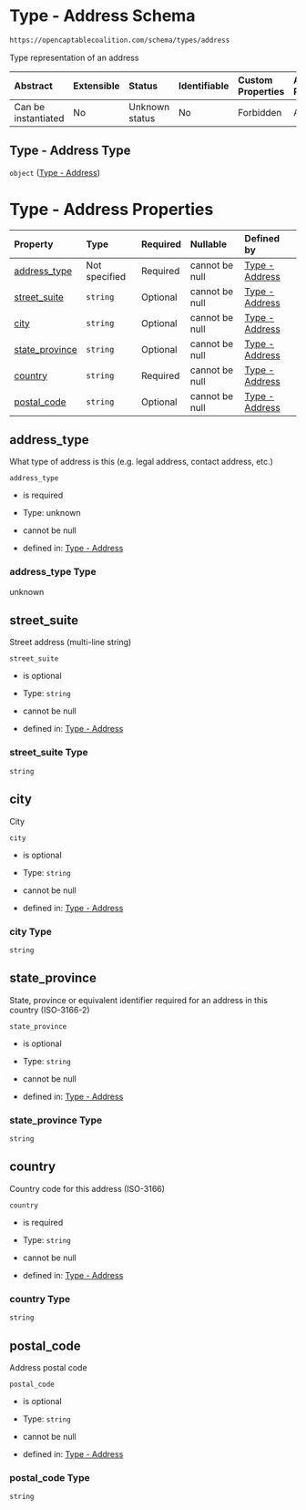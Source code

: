# Type - Address Schema

```txt
https://opencaptablecoalition.com/schema/types/address
```

Type representation of an address

| Abstract            | Extensible | Status         | Identifiable | Custom Properties | Additional Properties | Access Restrictions | Defined In                                                                           |
| :------------------ | :--------- | :------------- | :----------- | :---------------- | :-------------------- | :------------------ | :----------------------------------------------------------------------------------- |
| Can be instantiated | No         | Unknown status | No           | Forbidden         | Allowed               | none                | [Address.schema.json](../../schema/types/Address.schema.json "open original schema") |

## Type - Address Type

`object` ([Type - Address](address.md))

# Type - Address Properties

| Property                          | Type          | Required | Nullable       | Defined by                                                                                                                                 |
| :-------------------------------- | :------------ | :------- | :------------- | :----------------------------------------------------------------------------------------------------------------------------------------- |
| [address_type](#address_type)     | Not specified | Required | cannot be null | [Type - Address](address-properties-address_type.md "https://opencaptablecoalition.com/schema/types/address#/properties/address_type")     |
| [street_suite](#street_suite)     | `string`      | Optional | cannot be null | [Type - Address](address-properties-street_suite.md "https://opencaptablecoalition.com/schema/types/address#/properties/street_suite")     |
| [city](#city)                     | `string`      | Optional | cannot be null | [Type - Address](address-properties-city.md "https://opencaptablecoalition.com/schema/types/address#/properties/city")                     |
| [state_province](#state_province) | `string`      | Optional | cannot be null | [Type - Address](address-properties-state_province.md "https://opencaptablecoalition.com/schema/types/address#/properties/state_province") |
| [country](#country)               | `string`      | Required | cannot be null | [Type - Address](address-properties-country.md "https://opencaptablecoalition.com/schema/types/address#/properties/country")               |
| [postal_code](#postal_code)       | `string`      | Optional | cannot be null | [Type - Address](address-properties-postal_code.md "https://opencaptablecoalition.com/schema/types/address#/properties/postal_code")       |

## address_type

What type of address is this (e.g. legal address, contact address, etc.)

`address_type`

*   is required

*   Type: unknown

*   cannot be null

*   defined in: [Type - Address](address-properties-address_type.md "https://opencaptablecoalition.com/schema/types/address#/properties/address_type")

### address_type Type

unknown

## street_suite

Street address (multi-line string)

`street_suite`

*   is optional

*   Type: `string`

*   cannot be null

*   defined in: [Type - Address](address-properties-street_suite.md "https://opencaptablecoalition.com/schema/types/address#/properties/street_suite")

### street_suite Type

`string`

## city

City

`city`

*   is optional

*   Type: `string`

*   cannot be null

*   defined in: [Type - Address](address-properties-city.md "https://opencaptablecoalition.com/schema/types/address#/properties/city")

### city Type

`string`

## state_province

State, province or equivalent identifier required for an address in this country (ISO-3166-2)

`state_province`

*   is optional

*   Type: `string`

*   cannot be null

*   defined in: [Type - Address](address-properties-state_province.md "https://opencaptablecoalition.com/schema/types/address#/properties/state_province")

### state_province Type

`string`

## country

Country code for this address (ISO-3166)

`country`

*   is required

*   Type: `string`

*   cannot be null

*   defined in: [Type - Address](address-properties-country.md "https://opencaptablecoalition.com/schema/types/address#/properties/country")

### country Type

`string`

## postal_code

Address postal code

`postal_code`

*   is optional

*   Type: `string`

*   cannot be null

*   defined in: [Type - Address](address-properties-postal_code.md "https://opencaptablecoalition.com/schema/types/address#/properties/postal_code")

### postal_code Type

`string`
